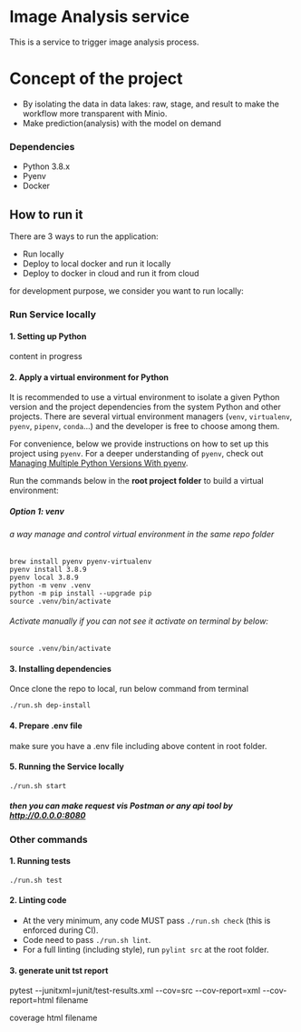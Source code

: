 # Image Analysis service
This is a service to trigger image analysis process.

# Concept of the project
- By isolating the data in data lakes: raw, stage, and result to make the workflow more transparent with Minio.
- Make prediction(analysis) with the model on demand

### Dependencies

- Python 3.8.x
- Pyenv
- Docker

## How to run it
There are 3 ways to run the application:
* Run locally
* Deploy to local docker and run it locally
* Deploy to docker in cloud and run it from cloud

for development purpose, we consider you want to run locally:

### Run Service locally
#### 1. Setting up Python
content in progress

#### 2. Apply a virtual environment for Python

It is recommended to use a virtual environment to isolate a given Python version and the project dependencies from the system Python and other projects.
There are several virtual environment managers (`venv`, `virtualenv`, `pyenv`, `pipenv`, `conda`...) and the developer is free to choose among them.

For convenience, below we provide instructions on how to set up this project using `pyenv`.
For a deeper understanding of `pyenv`, check out [Managing Multiple Python Versions With pyenv](https://realpython.com/intro-to-pyenv/).


Run the commands below in the **root project folder** to build a virtual environment:
##### Option 1: venv
###### a way manage and control virtual environment in the same repo folder
```
brew install pyenv pyenv-virtualenv
pyenv install 3.8.9
pyenv local 3.8.9
python -m venv .venv
python -m pip install --upgrade pip
source .venv/bin/activate

```
###### Activate manually if you can not see it activate on terminal by below:
```
source .venv/bin/activate
```

#### 3. Installing dependencies
Once clone the repo to local, run below command from terminal
```
./run.sh dep-install
```

#### 4. Prepare .env file
make sure you have a .env file including above content in root folder.


#### 5. Running the Service locally

```
./run.sh start
```


##### then you can make request vis Postman or any api tool by http://0.0.0.0:8080


### Other commands
#### 1. Running tests

```
./run.sh test
```
#### 2. Linting code

- At the very minimum, any code MUST pass `./run.sh check` (this is enforced during CI).
- Code need to pass `./run.sh lint`.
- For a full linting (including style), run `pylint src` at the root folder.


#### 3. generate unit tst report
pytest --junitxml=junit/test-results.xml --cov=src --cov-report=xml --cov-report=html filename

coverage html filename